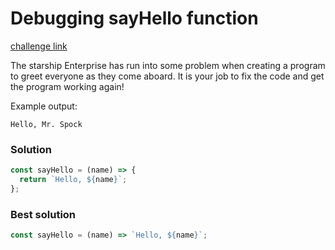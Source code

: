 # Debugging sayHello function

[challenge link](https://www.codewars.com/kata/5625618b1fe21ab49f00001f)

The starship Enterprise has run into some problem when creating a program to greet everyone as they come aboard. It is your job to fix the code and get the program working again!

Example output:

`Hello, Mr. Spock`

### Solution

```javascript
const sayHello = (name) => {
  return `Hello, ${name}`;
};
```

### Best solution

```javascript
const sayHello = (name) => `Hello, ${name}`;
```
